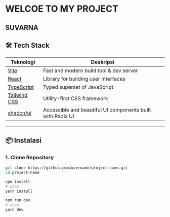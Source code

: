 # WELCOE TO MY PROJECT


## SUVARNA

## 🛠 Tech Stack

| Teknologi    | Deskripsi                                      |
|--------------|------------------------------------------------|
| [Vite](https://vitejs.dev/)        | Fast and modern build tool & dev server |
| [React](https://reactjs.org/)      | Library for building user interfaces     |
| [TypeScript](https://www.typescriptlang.org/) | Typed superset of JavaScript           |
| [Tailwind CSS](https://tailwindcss.com/) | Utility-first CSS framework             |
| [shadcn/ui](https://ui.shadcn.dev/) | Accessible and beautiful UI components built with Radix UI |

---

## 📦 Instalasi

### 1. Clone Repository
```bash
git clone https://github.com/username/project-name.git
cd project-name

npm install
# atau
yarn install

npm run dev
# atau
yarn dev


